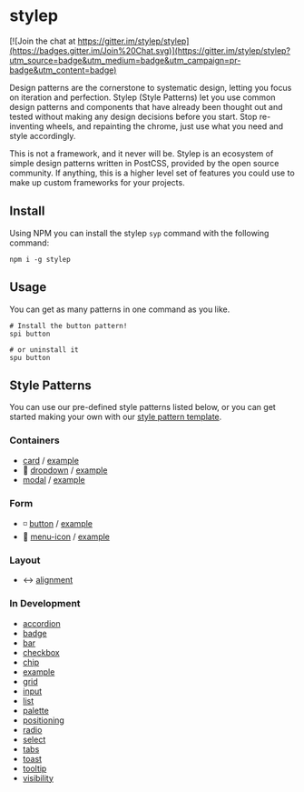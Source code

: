 # stylep

[![Join the chat at https://gitter.im/stylep/stylep](https://badges.gitter.im/Join%20Chat.svg)](https://gitter.im/stylep/stylep?utm_source=badge&utm_medium=badge&utm_campaign=pr-badge&utm_content=badge)

Design patterns are the cornerstone to systematic design, letting you focus on iteration and perfection. Stylep (Style Patterns) let you use common design patterns and components that have already been thought out and tested without making any design decisions before you start. Stop re-inventing wheels, and repainting the chrome, just use what you need and style accordingly.

This is not a framework, and it never will be. Stylep is an ecosystem of simple design patterns written in PostCSS, provided by the open source community. If anything, this is a higher level set of features you could use to make up custom frameworks for your projects.

## Install
Using NPM you can install the stylep `syp` command with the following command:

```shell
npm i -g stylep
```

## Usage
You can get as many patterns in one command as you like.

```shell
# Install the button pattern!
spi button

# or uninstall it
spu button
```

## Style Patterns
You can use our pre-defined style patterns listed below, or you can get started making your own with our [style pattern template](https://github.com/stylep/stylep-template).

### Containers
* [card](https://github.com/stylep/stylep-card) / [example](http://htmlpreview.github.io/?https://github.com/stylep/stylep-card/blob/master/example/index.html)
* :arrow_down_small: [dropdown](https://github.com/stylep/stylep-dropdown) / [example](http://htmlpreview.github.io/?https://github.com/stylep/stylep-dropdown/blob/master/example/index.html)
* [modal](https://github.com/stylep/stylep-modal) / [example](http://htmlpreview.github.io/?https://github.com/stylep/stylep-modal/blob/master/example/index.html)

### Form
* :white_medium_small_square: [button](https://github.com/stylep/stylep-button) / [example](http://htmlpreview.github.io/?https://github.com/stylep/stylep-button/blob/master/example/index.html)
* :hamburger: [menu-icon](https://github.com/stylep/stylep-menu-icon) / [example](http://htmlpreview.github.io/?https://github.com/stylep/stylep-menu-icon/blob/master/example/index.html)

### Layout
* :left_right_arrow: [alignment](https://github.com/stylep/stylep-alignment)

### In Development
* [accordion](https://github.com/stylep/stylep-accordion)
* [badge](https://github.com/stylep/stylep-badge)
* [bar](https://github.com/stylep/stylep-bar)
* [checkbox](https://github.com/stylep/stylep-checkbox)
* [chip](https://github.com/stylep/stylep-chip)
* [example](https://github.com/stylep/stylep-example)
* [grid](https://github.com/stylep/stylep-grid)
* [input](https://github.com/stylep/stylep-input)
* [list](https://github.com/stylep/stylep-list)
* [palette](https://github.com/stylep/stylep-palette)
* [positioning](https://github.com/stylep/stylep-positioning)
* [radio](https://github.com/stylep/stylep-radio)
* [select](https://github.com/stylep/stylep-select)
* [tabs](https://github.com/stylep/stylep-tabs)
* [toast](https://github.com/stylep/stylep-toast)
* [tooltip](https://github.com/stylep/stylep-tooltip)
* [visibility](https://github.com/stylep/stylep-visibility)
